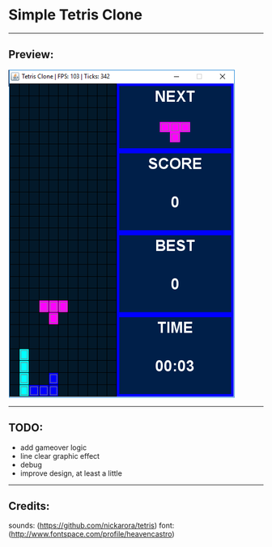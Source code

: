 # Simple Tetris Clone

---

## Preview:

![preview](preview.png)

---

## TODO:

* add gameover logic
* line clear graphic effect
* debug
* improve design, at least a little

---

## Credits:

sounds: (https://github.com/nickarora/tetris)
font: (http://www.fontspace.com/profile/heavencastro)
